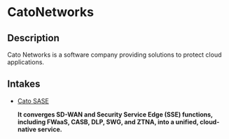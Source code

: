 # CatoNetworks

## Description
Cato Networks is a software company providing solutions to protect cloud applications.

## Intakes
* [Cato SASE](cato-sase/CHANGELOG.md)

    **It converges SD-WAN and Security Service Edge (SSE) functions, including FWaaS, CASB, DLP, SWG, and ZTNA, into a unified, cloud-native service.**
